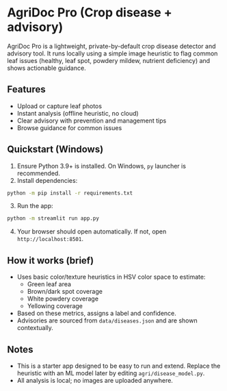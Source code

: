 # AgriDoc Pro (Crop disease + advisory)

AgriDoc Pro is a lightweight, private-by-default crop disease detector and advisory tool. It runs locally using a simple image heuristic to flag common leaf issues (healthy, leaf spot, powdery mildew, nutrient deficiency) and shows actionable guidance.

## Features
- Upload or capture leaf photos
- Instant analysis (offline heuristic, no cloud)
- Clear advisory with prevention and management tips
- Browse guidance for common issues

## Quickstart (Windows)

1. Ensure Python 3.9+ is installed. On Windows, `py` launcher is recommended.
2. Install dependencies:

```bash
python -m pip install -r requirements.txt
```

3. Run the app:

```bash
python -m streamlit run app.py
```

4. Your browser should open automatically. If not, open `http://localhost:8501`.

## How it works (brief)

- Uses basic color/texture heuristics in HSV color space to estimate:
  - Green leaf area
  - Brown/dark spot coverage
  - White powdery coverage
  - Yellowing coverage
- Based on these metrics, assigns a label and confidence.
- Advisories are sourced from `data/diseases.json` and are shown contextually.

## Notes

- This is a starter app designed to be easy to run and extend. Replace the heuristic with an ML model later by editing `agri/disease_model.py`.
- All analysis is local; no images are uploaded anywhere.



